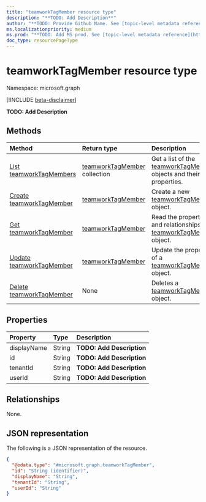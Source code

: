 ```yaml
---
title: "teamworkTagMember resource type"
description: "**TODO: Add Description**"
author: "**TODO: Provide Github Name. See [topic-level metadata reference](https://msgo.azurewebsites.net/add/document/guidelines/metadata.html#topic-level-metadata)**"
ms.localizationpriority: medium
ms.prod: "**TODO: Add MS prod. See [topic-level metadata reference](https://msgo.azurewebsites.net/add/document/guidelines/metadata.html#topic-level-metadata)**"
doc_type: resourcePageType
---
```


# teamworkTagMember resource type

Namespace: microsoft.graph

[!INCLUDE [beta-disclaimer](../../includes/beta-disclaimer.md)]

**TODO: Add Description**

## Methods
|Method|Return type|Description|
|:---|:---|:---|
|[List teamworkTagMembers](../api/teamworktagmember-list.md)|[teamworkTagMember](../resources/teamworktagmember.md) collection|Get a list of the [teamworkTagMember](../resources/teamworktagmember.md) objects and their properties.|
|[Create teamworkTagMember](../api/teamworktag-post-members.md)|[teamworkTagMember](../resources/teamworktagmember.md)|Create a new [teamworkTagMember](../resources/teamworktagmember.md) object.|
|[Get teamworkTagMember](../api/teamworktagmember-get.md)|[teamworkTagMember](../resources/teamworktagmember.md)|Read the properties and relationships of a [teamworkTagMember](../resources/teamworktagmember.md) object.|
|[Update teamworkTagMember](../api/teamworktagmember-update.md)|[teamworkTagMember](../resources/teamworktagmember.md)|Update the properties of a [teamworkTagMember](../resources/teamworktagmember.md) object.|
|[Delete teamworkTagMember](../api/teamworktagmember-delete.md)|None|Deletes a [teamworkTagMember](../resources/teamworktagmember.md) object.|

## Properties
|Property|Type|Description|
|:---|:---|:---|
|displayName|String|**TODO: Add Description**|
|id|String|**TODO: Add Description**|
|tenantId|String|**TODO: Add Description**|
|userId|String|**TODO: Add Description**|

## Relationships
None.

## JSON representation
The following is a JSON representation of the resource.
<!-- {
  "blockType": "resource",
  "keyProperty": "id",
  "@odata.type": "microsoft.graph.teamworkTagMember",
  "openType": false
}
-->
``` json
{
  "@odata.type": "#microsoft.graph.teamworkTagMember",
  "id": "String (identifier)",
  "displayName": "String",
  "tenantId": "String",
  "userId": "String"
}
```

